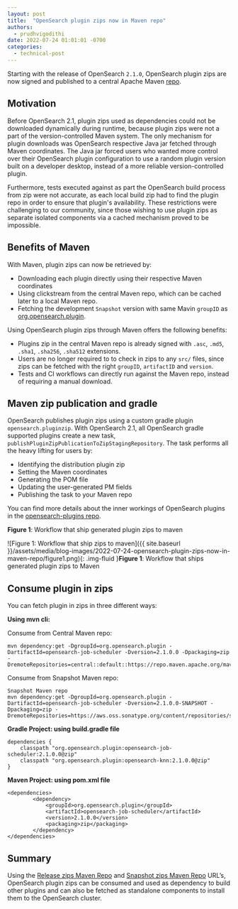 ```yaml
---
layout: post
title:  "OpenSearch plugin zips now in Maven repo"
authors: 
  - prudhvigodithi
date: 2022-07-24 01:01:01 -0700
categories: 
  - technical-post
---
```


Starting with the release of OpenSearch `2.1.0`, OpenSearch plugin zips are now signed and published to a central Apache Maven [repo](https://repo1.maven.org/maven2/org/opensearch/plugin/).  

## Motivation 

Before OpenSearch 2.1, plugin zips used as dependencies could not be downloaded dynamically during runtime, because plugin zips were not a part of the version-controlled Maven system. The only mechanism for plugin downloads was OpenSearch respective Java jar fetched through Maven coordinates. The Java jar forced users who wanted more control over their OpenSearch plugin configuration to use a random plugin version built on a developer desktop, instead of a more reliable version-controlled plugin. 

Furthermore, tests executed against as part the OpenSearch build process from zip were not accurate, as each local build zip had to find the plugin repo in order to ensure that plugin's availability. These restrictions were challenging to our community, since those wishing to use plugin zips as separate isolated components via a cached mechanism proved to be impossible. 

## Benefits of Maven

With Maven, plugin zips can now be retrieved by:

- Downloading each plugin directly using their respective Maven coordinates 
- Using clickstream from the central Maven repo, which can be cached later to a local Maven repo.
- Fetching the development `Snapshot` version with same Mavin `groupID` as [org.opensearch.plugin](https://aws.oss.sonatype.org/content/repositories/snapshots/org/opensearch/plugin/).

Using OpenSearch plugin zips through Maven offers the following benefits:

- Plugins zip in the central Maven repo is already signed with `.asc`, `.md5`, `.sha1`, `.sha256`, `.sha512` extensions.
- Users are no longer required to to check in zips to any `src/` files, since zips can be fetched with the right `groupID`, `artifactID` and `version`.
- Tests and CI workflows can directly run against the Maven repo, instead of requiring a manual download. 

## Maven zip publication and gradle

OpenSearch publishes plugin zips using a custom gradle plugin `opensearch.pluginzip`. With OpenSearch 2.1, all OpenSearch gradle supported plugins create a new task, `publishPluginZipPublicationToZipStagingRepository`. The task performs all the heavy lifting for users by:

- Identifying the distribution plugin zip
- Setting the Maven coordinates
- Generating the POM file
- Updating the user-generated PM fields
- Publishing the task to your Maven repo

You can find more details about the inner workings of OpenSearch plugins in the [opensearch-plugins repo](https://github.com/opensearch-project/opensearch-plugins/blob/main/BUILDING.md#opensearchpluginzip).

**Figure 1**: Workflow that ship generated plugin zips to maven

![Figure 1: Workflow that ship zips to maven]({{ site.baseurl }}/assets/media/blog-images/2022-07-24-opensearch-plugin-zips-now-in-maven-repo/figure1.png){: .img-fluid }**Figure 1**: Workflow that ships generated plugin zips to Maven

## Consume plugin in zips

You can fetch plugin in zips in three different ways:

**Using mvn cli:**

Consume from Central Maven repo:
```
mvn dependency:get -DgroupId=org.opensearch.plugin -DartifactId=opensearch-job-scheduler -Dversion=2.1.0.0 -Dpackaging=zip -DremoteRepositories=central::default::https://repo.maven.apache.org/maven2,myrepo::::http://myrepo.com/maven2
```
Consume from Snapshot Maven repo:
```
Snapshot Maven repo
mvn dependency:get -DgroupId=org.opensearch.plugin -DartifactId=opensearch-job-scheduler -Dversion=2.1.0.0-SNAPSHOT -Dpackaging=zip -DremoteRepositories=https://aws.oss.sonatype.org/content/repositories/snapshots/
```

**Gradle Project: using build.gradle file**

```
dependencies {
    classpath "org.opensearch.plugin:opensearch-job-scheduler:2.1.0.0@zip"
    classpath "org.opensearch.plugin:opensearch-knn:2.1.0.0@zip"
}
```

**Maven Project: using pom.xml file**

```
<dependencies>
        <dependency>
            <groupId>org.opensearch.plugin</groupId>
            <artifactId>opensearch-job-scheduler</artifactId>
            <version>2.1.0.0</version>
            <packaging>zip</packaging>
        </dependency>
</dependencies>
```



## Summary

Using the [Release zips Maven Repo](https://repo1.maven.org/maven2/org/opensearch/plugin/) and [Snapshot zips Maven Repo](https://aws.oss.sonatype.org/content/repositories/snapshots/org/opensearch/plugin/) URL’s, OpenSearch plugin zips can be consumed and used as dependency to build other plugins and can also be fetched as standalone components to install them to the OpenSearch cluster.


